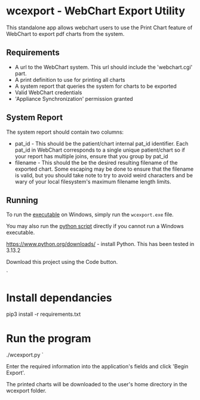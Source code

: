 # wcexport - WebChart Export Utility

This standalone app allows webchart users to use the Print Chart feature of WebChart to export pdf charts from the system.

Requirements
----------------
* A url to the WebChart system. This url should include the 'webchart.cgi' part.
* A print definition to use for printing all charts
* A system report that queries the system for charts to be exported
* Valid WebChart credentials
* 'Appliance Synchronization' permission granted

System Report
----------------
The system report should contain two columns:
* pat_id - This should be the patient/chart internal pat_id identifier. Each pat_id in WebChart corresponds to a single unique patient/chart so if your report has multiple joins, ensure that you group by pat_id
* filename - This should the be the desired resulting filename of the exported chart. Some escaping may be done to ensure that the filename is valid, but you should take note to try to avoid weird characters and be wary of your local filesystem's maximum filename length limits.

Running
--------------
To run the [executable](docexport.exe) on Windows, simply run the `wcexport.exe` file.

You may also run the [python script](wcexport.py) directly if you cannot run a Windows executable. 

https://www.python.org/downloads/ - install Python. This has been tested in 3.13.2

Download this project using the Code button.

`
# Install dependancies
pip3 install -r requirements.txt

# Run the program
./wcexport.py
`

Enter the required information into the application's fields and click 'Begin Export'.

The printed charts will be downloaded to the user's home directory in the wcexport folder.

